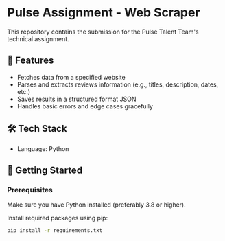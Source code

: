 # Pulse Assignment - Web Scraper
This repository contains the submission for the Pulse Talent Team's technical assignment.

## 📌 Features

- Fetches data from a specified website
- Parses and extracts reviews information (e.g., titles, description, dates, etc.)
- Saves results in a structured format JSON
- Handles basic errors and edge cases gracefully

## 🛠️ Tech Stack
- Language: Python

## 🚀 Getting Started

### Prerequisites

Make sure you have Python installed (preferably 3.8 or higher).

Install required packages using pip:

```bash
pip install -r requirements.txt
```
